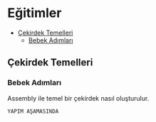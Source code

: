 # Eğitimler

- [Çekirdek Temelleri](#Çekirdek-temelleri)
	- [Bebek Adımları](#bebek-adımları)

## Çekirdek Temelleri
### Bebek Adımları
Assembly ile temel bir çekirdek nasıl oluşturulur.

`YAPIM AŞAMASINDA`